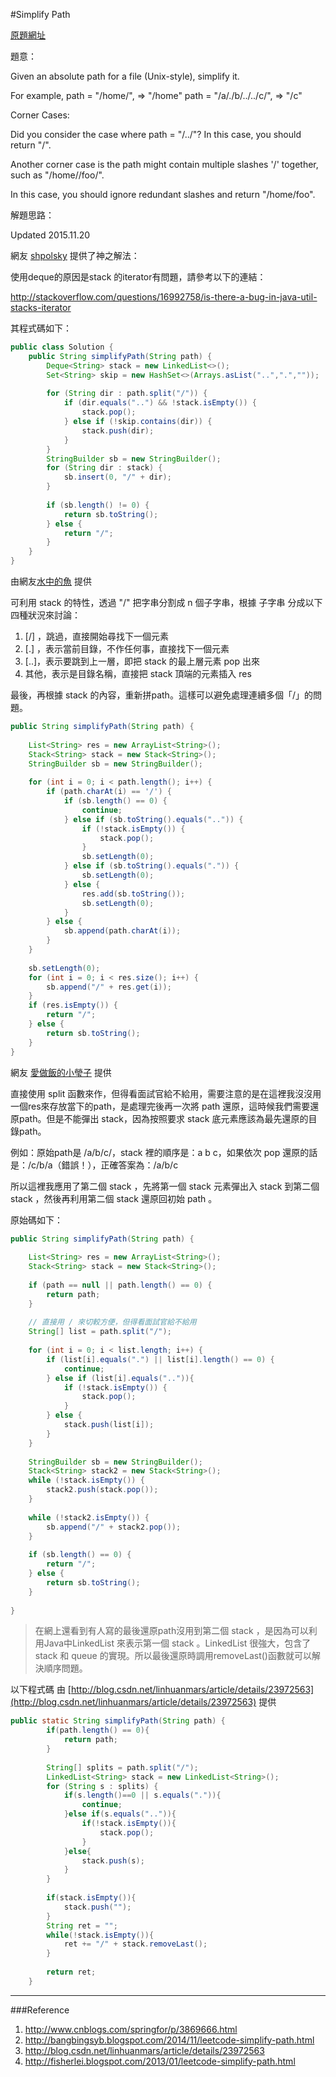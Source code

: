 #Simplify Path

[原題網址](http://www.lintcode.com/en/problem/simplify-path/)

題意：

Given an absolute path for a file (Unix-style), simplify it.

For example,
path = "/home/", => "/home"
path = "/a/./b/../../c/", => "/c"

 

Corner Cases:

Did you consider the case where path = "/../"? In this case, you should return "/".

Another corner case is the path might contain multiple slashes '/' together, such as "/home//foo/".

In this case, you should ignore redundant slashes and return "/home/foo".

解題思路：

Updated 2015.11.20

網友 [shpolsky](https://leetcode.com/discuss/22592/java-10-lines-solution-with-stack) 提供了神之解法：

使用deque的原因是stack 的iterator有問題，請參考以下的連結：

http://stackoverflow.com/questions/16992758/is-there-a-bug-in-java-util-stacks-iterator

其程式碼如下：

```java
public class Solution {
    public String simplifyPath(String path) {
        Deque<String> stack = new LinkedList<>();
        Set<String> skip = new HashSet<>(Arrays.asList("..",".",""));
        
        for (String dir : path.split("/")) {
            if (dir.equals("..") && !stack.isEmpty()) {
                stack.pop();
            } else if (!skip.contains(dir)) {
                stack.push(dir);
            }
        }
        StringBuilder sb = new StringBuilder();
        for (String dir : stack) {
            sb.insert(0, "/" + dir);
        }
        
        if (sb.length() != 0) {
            return sb.toString();
        } else {
            return "/";
        }
    }
}
```

由網友[水中的魚](http://fisherlei.blogspot.com/2013/01/leetcode-simplify-path.html) 提供

可利用 stack 的特性，透過 "/" 把字串分割成 n 個子字串，根據 子字串 分成以下四種狀況來討論：

1. [/] ，跳過，直接開始尋找下一個元素
2. [.] ，表示當前目錄，不作任何事，直接找下一個元素
3. [..]，表示要跳到上一層，即把 stack 的最上層元素 pop 出來
4. 其他，表示是目錄名稱，直接把 stack 頂端的元素插入 res

最後，再根據 stack 的內容，重新拼path。這樣可以避免處理連續多個「/」的問題。

```java
public String simplifyPath(String path) {
        
    List<String> res = new ArrayList<String>();
    Stack<String> stack = new Stack<String>();
    StringBuilder sb = new StringBuilder();
    
    for (int i = 0; i < path.length(); i++) {
        if (path.charAt(i) == '/') {
            if (sb.length() == 0) {
                continue;
            } else if (sb.toString().equals("..")) {
                if (!stack.isEmpty()) {
                    stack.pop();
                }
                sb.setLength(0);
            } else if (sb.toString().equals(".")) {
                sb.setLength(0);
            } else {
                res.add(sb.toString());
                sb.setLength(0);
            }
        } else {
            sb.append(path.charAt(i));
        }
    }
    
    sb.setLength(0);
    for (int i = 0; i < res.size(); i++) {
        sb.append("/" + res.get(i));
    }
    if (res.isEmpty()) {
        return "/";
    } else {
        return sb.toString();
    }
}

```

網友 [愛做飯的小瑩子](http://www.cnblogs.com/springfor/p/3869666.html) 提供

直接使用 split 函數來作，但得看面試官給不給用，需要注意的是在這裡我沒沒用一個res來存放當下的path，是處理完後再一次將 path  還原，這時候我們需要還原path。但是不能彈出 stack，因為按照要求 stack 底元素應該為最先還原的目錄path。

例如：原始path是 /a/b/c/，stack 裡的順序是：a b c，如果依次 pop 還原的話是：/c/b/a（錯誤！），正確答案為：/a/b/c

所以這裡我應用了第二個 stack ，先將第一個 stack 元素彈出入 stack 到第二個 stack ，然後再利用第二個 stack 還原回初始 path 。

原始碼如下：

```java
public String simplifyPath(String path) {
        
    List<String> res = new ArrayList<String>();
    Stack<String> stack = new Stack<String>();
    
    if (path == null || path.length() == 0) {
        return path;
    }
    
    // 直接用 / 來切較方便，但得看面試官給不給用
    String[] list = path.split("/");
    
    for (int i = 0; i < list.length; i++) {
        if (list[i].equals(".") || list[i].length() == 0) {
            continue;
        } else if (list[i].equals("..")){
            if (!stack.isEmpty()) {
                stack.pop();
            }
        } else {
            stack.push(list[i]);
        }
    }
    
    StringBuilder sb = new StringBuilder();
    Stack<String> stack2 = new Stack<String>();
    while (!stack.isEmpty()) {
        stack2.push(stack.pop());
    }
    
    while (!stack2.isEmpty()) {
        sb.append("/" + stack2.pop());
    }
    
    if (sb.length() == 0) {
        return "/";
    } else {
        return sb.toString();
    }
    
}

```

>在網上還看到有人寫的最後還原path沒用到第二個 stack ，是因為可以利用Java中LinkedList 來表示第一個 stack 。LinkedList 很強大，包含了 stack 和 queue
的實現。所以最後還原時調用removeLast()函數就可以解決順序問題。

以下程式碼 由 [http://blog.csdn.net/linhuanmars/article/details/23972563](http://blog.csdn.net/linhuanmars/article/details/23972563) 提供

```java
public static String simplifyPath(String path) {  
        if(path.length() == 0){  
            return path;  
        }  
          
        String[] splits = path.split("/");  
        LinkedList<String> stack = new LinkedList<String>();  
        for (String s : splits) {  
            if(s.length()==0 || s.equals(".")){  
                continue;  
            }else if(s.equals("..")){  
                if(!stack.isEmpty()){  
                    stack.pop();  
                }  
            }else{  
                stack.push(s);  
            }  
        }  
          
        if(stack.isEmpty()){  
            stack.push("");  
        }  
        String ret = "";  
        while(!stack.isEmpty()){  
            ret += "/" + stack.removeLast();  
        }  
          
        return ret;  
    }
```
---
###Reference
1. http://www.cnblogs.com/springfor/p/3869666.html
2. http://bangbingsyb.blogspot.com/2014/11/leetcode-simplify-path.html
3. http://blog.csdn.net/linhuanmars/article/details/23972563
3. http://fisherlei.blogspot.com/2013/01/leetcode-simplify-path.html